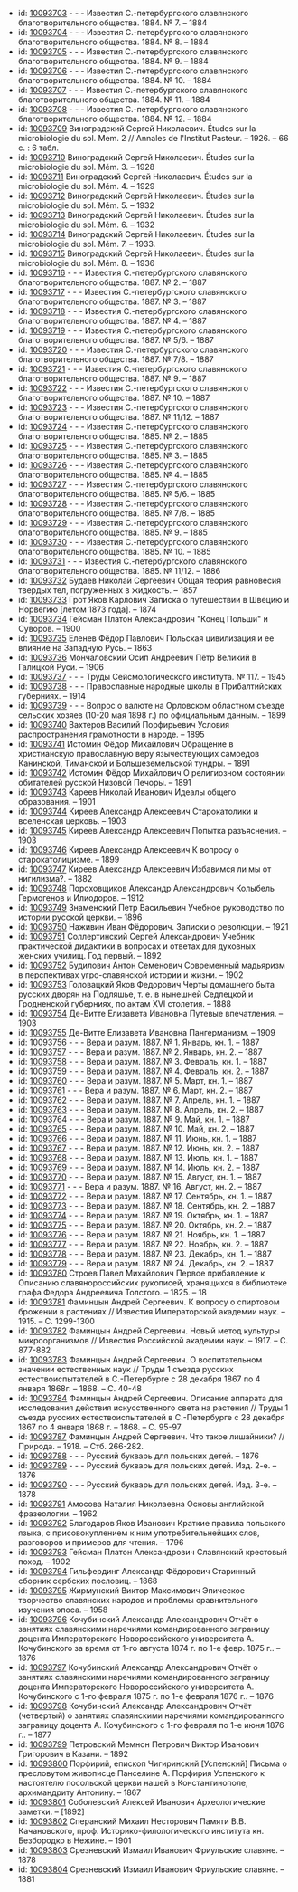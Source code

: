 <ul>
<li>id: <a href="http://books.e-heritage.ru/book/10093703">10093703</a>	- - - Известия С.-петербургского славянского благотворительного общества. 1884. № 7. – 1884</li>
<li>id: <a href="http://books.e-heritage.ru/book/10093704">10093704</a>	- - - Известия С.-петербургского славянского благотворительного общества. 1884. № 8. – 1884</li>
<li>id: <a href="http://books.e-heritage.ru/book/10093705">10093705</a>	- - - Известия С.-петербургского славянского благотворительного общества. 1884. № 9. – 1884</li>
<li>id: <a href="http://books.e-heritage.ru/book/10093706">10093706</a>	- - - Известия С.-петербургского славянского благотворительного общества. 1884. № 10. – 1884</li>
<li>id: <a href="http://books.e-heritage.ru/book/10093707">10093707</a>	- - - Известия С.-петербургского славянского благотворительного общества. 1884. № 11. – 1884</li>
<li>id: <a href="http://books.e-heritage.ru/book/10093708">10093708</a>	- - - Известия С.-петербургского славянского благотворительного общества. 1884. № 12. – 1884</li>
<li>id: <a href="http://books.e-heritage.ru/book/10093709">10093709</a>	Виноградский Сергей Николаевич. Études sur la microbiologie du sol. Mem. 2 // Annales de l'Institut Pasteur. – 1926. – 66 c. : 6 табл.</li>
<li>id: <a href="http://books.e-heritage.ru/book/10093710">10093710</a>	Виноградский Сергей Николаевич. Études sur la microbiologie du sol. Mém. 3. – 1928</li>
<li>id: <a href="http://books.e-heritage.ru/book/10093711">10093711</a>	Виноградский Сергей Николаевич. Études sur la microbiologie du sol. Mém. 4. – 1929</li>
<li>id: <a href="http://books.e-heritage.ru/book/10093712">10093712</a>	Виноградский Сергей Николаевич. Études sur la microbiologie du sol. Mém. 5. – 1932</li>
<li>id: <a href="http://books.e-heritage.ru/book/10093713">10093713</a>	Виноградский Сергей Николаевич. Études sur la microbiologie du sol. Mém. 6. – 1932</li>
<li>id: <a href="http://books.e-heritage.ru/book/10093714">10093714</a>	Виноградский Сергей Николаевич. Études sur la microbiologie du sol. Mém. 7. – 1933.</li>
<li>id: <a href="http://books.e-heritage.ru/book/10093715">10093715</a>	Виноградский Сергей Николаевич. Études sur la microbiologie du sol. Mém. 8. – 1936</li>
<li>id: <a href="http://books.e-heritage.ru/book/10093716">10093716</a>	- - - Известия С.-петербургского славянского благотворительного общества. 1887. № 2. – 1887</li>
<li>id: <a href="http://books.e-heritage.ru/book/10093717">10093717</a>	- - - Известия С.-петербургского славянского благотворительного общества. 1887. № 3. – 1887</li>
<li>id: <a href="http://books.e-heritage.ru/book/10093718">10093718</a>	- - - Известия С.-петербургского славянского благотворительного общества. 1887. № 4. – 1887</li>
<li>id: <a href="http://books.e-heritage.ru/book/10093719">10093719</a>	- - - Известия С.-петербургского славянского благотворительного общества. 1887. № 5/6. – 1887</li>
<li>id: <a href="http://books.e-heritage.ru/book/10093720">10093720</a>	- - - Известия С.-петербургского славянского благотворительного общества. 1887. № 7/8. – 1887</li>
<li>id: <a href="http://books.e-heritage.ru/book/10093721">10093721</a>	- - - Известия С.-петербургского славянского благотворительного общества. 1887. № 9. – 1887</li>
<li>id: <a href="http://books.e-heritage.ru/book/10093722">10093722</a>	- - - Известия С.-петербургского славянского благотворительного общества. 1887. № 10. – 1887</li>
<li>id: <a href="http://books.e-heritage.ru/book/10093723">10093723</a>	- - - Известия С.-петербургского славянского благотворительного общества. 1887. № 11/12. – 1887</li>
<li>id: <a href="http://books.e-heritage.ru/book/10093724">10093724</a>	- - - Известия С.-петербургского славянского благотворительного общества. 1885. № 2. – 1885</li>
<li>id: <a href="http://books.e-heritage.ru/book/10093725">10093725</a>	- - - Известия С.-петербургского славянского благотворительного общества. 1885. № 3. – 1885</li>
<li>id: <a href="http://books.e-heritage.ru/book/10093726">10093726</a>	- - - Известия С.-петербургского славянского благотворительного общества. 1885. № 4. – 1885</li>
<li>id: <a href="http://books.e-heritage.ru/book/10093727">10093727</a>	- - - Известия С.-петербургского славянского благотворительного общества. 1885. № 5/6. – 1885</li>
<li>id: <a href="http://books.e-heritage.ru/book/10093728">10093728</a>	- - - Известия С.-петербургского славянского благотворительного общества. 1885. № 7/8. – 1885</li>
<li>id: <a href="http://books.e-heritage.ru/book/10093729">10093729</a>	- - - Известия С.-петербургского славянского благотворительного общества. 1885. № 9. – 1885</li>
<li>id: <a href="http://books.e-heritage.ru/book/10093730">10093730</a>	- - - Известия С.-петербургского славянского благотворительного общества. 1885. № 10. – 1885</li>
<li>id: <a href="http://books.e-heritage.ru/book/10093731">10093731</a>	- - - Известия С.-петербургского славянского благотворительного общества. 1885. № 11/12. – 1886</li>
<li>id: <a href="http://books.e-heritage.ru/book/10093732">10093732</a>	Будаев Николай Сергеевич Общая теория равновесия твердых тел, погруженных в жидкость. – 1857</li>
<li>id: <a href="http://books.e-heritage.ru/book/10093733">10093733</a>	Грот Яков Карлович Записка о путешествии в Швецию и Норвегию [летом 1873 года]. – 1874</li>
<li>id: <a href="http://books.e-heritage.ru/book/10093734">10093734</a>	Гейсман Платон Александрович "Конец Польши" и Суворов. – 1900</li>
<li>id: <a href="http://books.e-heritage.ru/book/10093735">10093735</a>	Еленев Фёдор Павлович Польская цивилизация и ее влияние на Западную Русь. – 1863</li>
<li>id: <a href="http://books.e-heritage.ru/book/10093736">10093736</a>	Мончаловский Осип Андреевич Пётр Великий в Галицкой Руси. – 1906</li>
<li>id: <a href="http://books.e-heritage.ru/book/10093737">10093737</a>	- - - Труды Сейсмологического института. № 117. – 1945</li>
<li>id: <a href="http://books.e-heritage.ru/book/10093738">10093738</a>	- - - Православные народные школы в Прибалтийских губерниях. – 1914</li>
<li>id: <a href="http://books.e-heritage.ru/book/10093739">10093739</a>	- - - Вопрос о валюте на Орловском областном съезде сельских хозяев (10-20 мая 1898 г.) по официальным данным. – 1899</li>
<li>id: <a href="http://books.e-heritage.ru/book/10093740">10093740</a>	Вахтеров Василий Порфирьевич Условия распространения грамотности в народе. – 1895</li>
<li>id: <a href="http://books.e-heritage.ru/book/10093741">10093741</a>	Истомин Фёдор Михайлович Обращение в христианскую православную веру язычествующих самоедов Канинской, Тиманской и Большеземельской тундры. – 1891</li>
<li>id: <a href="http://books.e-heritage.ru/book/10093742">10093742</a>	Истомин Фёдор Михайлович О религиозном состоянии обитателей русской Низовой Печоры. – 1891</li>
<li>id: <a href="http://books.e-heritage.ru/book/10093743">10093743</a>	Кареев Николай Иванович Идеалы общего образования. – 1901</li>
<li>id: <a href="http://books.e-heritage.ru/book/10093744">10093744</a>	Киреев Александр Алексеевич Старокатолики и вселенская церковь. – 1903</li>
<li>id: <a href="http://books.e-heritage.ru/book/10093745">10093745</a>	Киреев Александр Алексеевич Попытка разъяснения. – 1903</li>
<li>id: <a href="http://books.e-heritage.ru/book/10093746">10093746</a>	Киреев Александр Алексеевич К вопросу о старокатолицизме. – 1899</li>
<li>id: <a href="http://books.e-heritage.ru/book/10093747">10093747</a>	Киреев Александр Алексеевич Избавимся ли мы от нигилизма?. – 1882</li>
<li>id: <a href="http://books.e-heritage.ru/book/10093748">10093748</a>	Пороховщиков Александр Александрович Колыбель Гермогенов и Илиодоров. – 1912</li>
<li>id: <a href="http://books.e-heritage.ru/book/10093749">10093749</a>	Знаменский Петр Васильевич Учебное руководство по истории русской церкви. – 1896</li>
<li>id: <a href="http://books.e-heritage.ru/book/10093750">10093750</a>	Наживин Иван Фёдорович. Записки о революции. – 1921</li>
<li>id: <a href="http://books.e-heritage.ru/book/10093751">10093751</a>	Соллертинский Сергей Александрович Учебник практической дидактики в вопросах и ответах для духовных женских училищ. Год первый. – 1892</li>
<li>id: <a href="http://books.e-heritage.ru/book/10093752">10093752</a>	Будилович Антон Семенович Современный мадьяризм в перспективах угро-славянской истории и жизни. – 1902</li>
<li>id: <a href="http://books.e-heritage.ru/book/10093753">10093753</a>	Головацкий Яков Федорович Черты домашнего быта русских дворян на Подляшье, т. е. в нынешней Седлецкой и Гродненской губерниях, по актам XVI столетия. – 1888</li>
<li>id: <a href="http://books.e-heritage.ru/book/10093754">10093754</a>	Де-Витте Елизавета Ивановна Путевые впечатления. – 1903</li>
<li>id: <a href="http://books.e-heritage.ru/book/10093755">10093755</a>	Де-Витте Елизавета Ивановна Пангерманизм. – 1909</li>
<li>id: <a href="http://books.e-heritage.ru/book/10093756">10093756</a>	- - - Вера и разум. 1887. № 1. Январь, кн. 1. – 1887</li>
<li>id: <a href="http://books.e-heritage.ru/book/10093757">10093757</a>	- - - Вера и разум. 1887. № 2. Январь, кн. 2. – 1887</li>
<li>id: <a href="http://books.e-heritage.ru/book/10093758">10093758</a>	- - - Вера и разум. 1887. № 3. Февраль, кн. 1. – 1887</li>
<li>id: <a href="http://books.e-heritage.ru/book/10093759">10093759</a>	- - - Вера и разум. 1887. № 4. Февраль, кн. 2. – 1887</li>
<li>id: <a href="http://books.e-heritage.ru/book/10093760">10093760</a>	- - - Вера и разум. 1887. № 5. Март, кн. 1. – 1887</li>
<li>id: <a href="http://books.e-heritage.ru/book/10093761">10093761</a>	- - - Вера и разум. 1887. № 6. Март, кн. 2. – 1887</li>
<li>id: <a href="http://books.e-heritage.ru/book/10093762">10093762</a>	- - - Вера и разум. 1887. № 7. Апрель, кн. 1. – 1887</li>
<li>id: <a href="http://books.e-heritage.ru/book/10093763">10093763</a>	- - - Вера и разум. 1887. № 8. Апрель, кн. 2. – 1887</li>
<li>id: <a href="http://books.e-heritage.ru/book/10093764">10093764</a>	- - - Вера и разум. 1887. № 9. Май, кн. 1. – 1887</li>
<li>id: <a href="http://books.e-heritage.ru/book/10093765">10093765</a>	- - - Вера и разум. 1887. № 10. Май, кн. 2. – 1887</li>
<li>id: <a href="http://books.e-heritage.ru/book/10093766">10093766</a>	- - - Вера и разум. 1887. № 11. Июнь, кн. 1. – 1887</li>
<li>id: <a href="http://books.e-heritage.ru/book/10093767">10093767</a>	- - - Вера и разум. 1887. № 12. Июнь, кн. 2. – 1887</li>
<li>id: <a href="http://books.e-heritage.ru/book/10093768">10093768</a>	- - - Вера и разум. 1887. № 13. Июль, кн. 1. – 1887</li>
<li>id: <a href="http://books.e-heritage.ru/book/10093769">10093769</a>	- - - Вера и разум. 1887. № 14. Июль, кн. 2. – 1887</li>
<li>id: <a href="http://books.e-heritage.ru/book/10093770">10093770</a>	- - - Вера и разум. 1887. № 15. Август, кн. 1. – 1887</li>
<li>id: <a href="http://books.e-heritage.ru/book/10093771">10093771</a>	- - - Вера и разум. 1887. № 16. Август, кн. 2. – 1887</li>
<li>id: <a href="http://books.e-heritage.ru/book/10093772">10093772</a>	- - - Вера и разум. 1887. № 17. Сентябрь, кн. 1. – 1887</li>
<li>id: <a href="http://books.e-heritage.ru/book/10093773">10093773</a>	- - - Вера и разум. 1887. № 18. Сентябрь, кн. 2. – 1887</li>
<li>id: <a href="http://books.e-heritage.ru/book/10093774">10093774</a>	- - - Вера и разум. 1887. № 19. Октябрь, кн. 1. – 1887</li>
<li>id: <a href="http://books.e-heritage.ru/book/10093775">10093775</a>	- - - Вера и разум. 1887. № 20. Октябрь, кн. 2. – 1887</li>
<li>id: <a href="http://books.e-heritage.ru/book/10093776">10093776</a>	- - - Вера и разум. 1887. № 21. Ноябрь, кн. 1. – 1887</li>
<li>id: <a href="http://books.e-heritage.ru/book/10093777">10093777</a>	- - - Вера и разум. 1887. № 22. Ноябрь, кн. 2. – 1887</li>
<li>id: <a href="http://books.e-heritage.ru/book/10093778">10093778</a>	- - - Вера и разум. 1887. № 23. Декабрь, кн. 1. – 1887</li>
<li>id: <a href="http://books.e-heritage.ru/book/10093779">10093779</a>	- - - Вера и разум. 1887. № 24. Декабрь, кн. 2. – 1887</li>
<li>id: <a href="http://books.e-heritage.ru/book/10093780">10093780</a>	Строев Павел Михайлович Первое прибавление к Описанию славянороссийских рукописей, хранящихся в библиотеке графа Федора Андреевича Толстого. – 1825. – 18</li>
<li>id: <a href="http://books.e-heritage.ru/book/10093781">10093781</a>	Фаминцын Андрей Сергеевич. К вопросу о спиртовом брожении в растениях // Известия Императорской академии наук. – 1915. – С. 1299-1300</li>
<li>id: <a href="http://books.e-heritage.ru/book/10093782">10093782</a>	Фаминцын Андрей Сергеевич. Новый метод культуры микроорганизмов // Известия Российской академии наук. – 1917. – С. 877-882</li>
<li>id: <a href="http://books.e-heritage.ru/book/10093783">10093783</a>	Фаминцын Андрей Сергеевич. О воспитательном значении естественных наук // Труды 1 съезда русских естествоиспытателей в С.-Петербурге с 28 декабря 1867 по 4 января 1868г. – 1868. – С. 40-48</li>
<li>id: <a href="http://books.e-heritage.ru/book/10093784">10093784</a>	Фаминцын Андрей Сергеевич. Описание аппарата для исследования действия искусственного света на растения // Труды 1 съезда русских естествоиспытателей в С.-Петербурге с 28 декабря 1867 по 4 января 1868 г. – 1868. – С. 95-97</li>
<li>id: <a href="http://books.e-heritage.ru/book/10093787">10093787</a>	Фаминцын Андрей Сергеевич. Что такое лишайники? // Природа. – 1918. – Стб. 266-282.</li>
<li>id: <a href="http://books.e-heritage.ru/book/10093788">10093788</a>	- - - Русский букварь для польских детей. – 1876</li>
<li>id: <a href="http://books.e-heritage.ru/book/10093789">10093789</a>	- - - Русский букварь для польских детей. Изд. 2-е. – 1876</li>
<li>id: <a href="http://books.e-heritage.ru/book/10093790">10093790</a>	- - - Русский букварь для польских детей. Изд. 3-е. – 1878</li>
<li>id: <a href="http://books.e-heritage.ru/book/10093791">10093791</a>	Амосова Наталия Николаевна Основы английской фразеологии. – 1962</li>
<li>id: <a href="http://books.e-heritage.ru/book/10093792">10093792</a>	Благодаров Яков Иванович Краткие правила польского языка, с присовокуплением к ним употребительнейших слов, разговоров и примеров для чтения. – 1796</li>
<li>id: <a href="http://books.e-heritage.ru/book/10093793">10093793</a>	Гейсман Платон Александрович Славянский крестовый поход. – 1902</li>
<li>id: <a href="http://books.e-heritage.ru/book/10093794">10093794</a>	Гильфердинг Александр Фёдорович Старинный сборник сербских пословиц. – 1868</li>
<li>id: <a href="http://books.e-heritage.ru/book/10093795">10093795</a>	Жирмунский Виктор Максимович Эпическое творчество славянских народов и проблемы сравнительного изучения эпоса. – 1958</li>
<li>id: <a href="http://books.e-heritage.ru/book/10093796">10093796</a>	Кочубинский Александр Александрович Отчёт о занятиях славянскими наречиями командированного заграницу доцента Императорского Новороссийского университета А. Кочубинского за время от 1-го августа 1874 г. по 1-е февр. 1875 г.. – 1876</li>
<li>id: <a href="http://books.e-heritage.ru/book/10093797">10093797</a>	Кочубинский Александр Александрович Отчёт о занятиях славянскими наречиями командированного заграницу доцента Императорского Новороссийского университета А. Кочубинского с 1-го февраля 1875 г. по 1-е февраля 1876 г.. – 1876</li>
<li>id: <a href="http://books.e-heritage.ru/book/10093798">10093798</a>	Кочубинский Александр Александрович Отчёт (четвертый) о занятиях славянскими наречиями командированного заграницу доцента А. Кочубинского с 1-го февраля по 1-е июня 1876 г.. – 1877</li>
<li>id: <a href="http://books.e-heritage.ru/book/10093799">10093799</a>	Петровский Мемнон Петрович Виктор Иванович Григорович в Казани. – 1892</li>
<li>id: <a href="http://books.e-heritage.ru/book/10093800">10093800</a>	Порфирий, епископ Чигиринский [Успенский] Письма о пресловутом живописце Панселине А. Порфирия Успенского к настоятелю посольской церкви нашей в Константинополе, архимандриту Антонину. – 1867</li>
<li>id: <a href="http://books.e-heritage.ru/book/10093801">10093801</a>	Соболевский Алексей Иванович Археологические заметки. – [1892]</li>
<li>id: <a href="http://books.e-heritage.ru/book/10093802">10093802</a>	Сперанский Михаил Несторович Памяти В.В. Качановского, проф. Историко-филологического института кн. Безбородко в Нежине. – 1901</li>
<li>id: <a href="http://books.e-heritage.ru/book/10093803">10093803</a>	Срезневский Измаил Иванович Фриульские славяне. – 1878</li>
<li>id: <a href="http://books.e-heritage.ru/book/10093804">10093804</a>	Срезневский Измаил Иванович Фриульские славяне. – 1881</li>
</ul>
